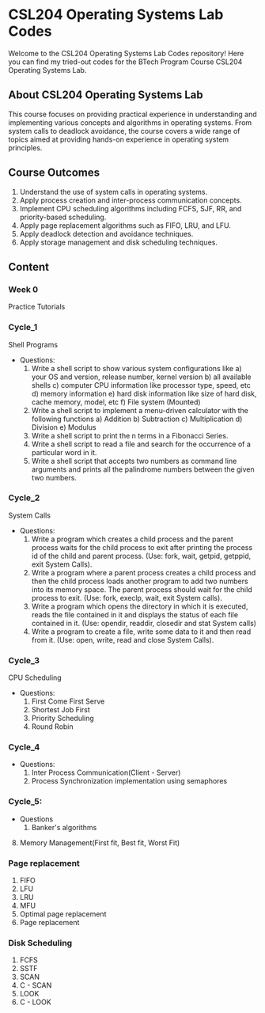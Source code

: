 # CSL204 Operating Systems Lab Codes

Welcome to the CSL204 Operating Systems Lab Codes repository! Here you can find my tried-out codes for the BTech Program Course CSL204 Operating Systems Lab.

## About CSL204 Operating Systems Lab

This course focuses on providing practical experience in understanding and implementing various concepts and algorithms in operating systems. From system calls to deadlock avoidance, the course covers a wide range of topics aimed at providing hands-on experience in operating system principles.

## Course Outcomes

1. Understand the use of system calls in operating systems.
2. Apply process creation and inter-process communication concepts.
3. Implement CPU scheduling algorithms including FCFS, SJF, RR, and priority-based scheduling.
4. Apply page replacement algorithms such as FIFO, LRU, and LFU.
5. Apply deadlock detection and avoidance techniques.
6. Apply storage management and disk scheduling techniques.


## Content

### Week 0
Practice Tutorials

### Cycle_1
Shell Programs
- Questions:
  1. Write a shell script to show various system configurations like
     a) your OS and version, release number, kernel version
     b) all available shells
     c) computer CPU information like processor type, speed, etc
     d) memory information
     e) hard disk information like size of hard disk, cache memory, model, etc
     f) File system (Mounted)
  2. Write a shell script to implement a menu-driven calculator with the following functions
     a) Addition
     b) Subtraction
     c) Multiplication
     d) Division
     e) Modulus
  3. Write a shell script to print the n terms in a Fibonacci Series.
  4. Write a shell script to read a file and search for the occurrence of a particular word in it.
  5. Write a shell script that accepts two numbers as command line arguments and prints all the palindrome numbers between the given two numbers.

### Cycle_2
System Calls
- Questions:
  1. Write a program which creates a child process and the parent process waits for the child process to exit after printing the process id of the child and parent process. (Use: fork, wait, getpid, getppid, exit System Calls).
  2. Write a program where a parent process creates a child process and then the child process loads another program to add two numbers into its memory space. The parent process should wait for the child process to exit. (Use: fork, execlp, wait, exit System calls).
  3. Write a program which opens the directory in which it is executed, reads the file contained in it and displays the status of each file contained in it. (Use: opendir, readdir, closedir and stat System calls)
  4. Write a program to create a file, write some data to it and then read from it. (Use: open, write, read and close System Calls).

### Cycle_3
CPU Scheduling
- Questions:
  1. First Come First Serve
  2. Shortest Job First
  3. Priority Scheduling
  4. Round Robin

### Cycle_4
- Questions:
  1. Inter Process Communication(Client - Server)
  2. Process Synchronization implementation using semaphores

### Cycle_5:
- Questions
  1. Banker's algorithms

8. Memory Management(First fit, Best fit, Worst Fit)

### Page replacement
  1. FIFO
  2. LFU
  3. LRU
  4. MFU
  5. Optimal page replacement
  6. Page replacement

### Disk Scheduling
  1. FCFS
  2. SSTF
  3. SCAN
  4. C - SCAN
  5. LOOK
  6. C - LOOK